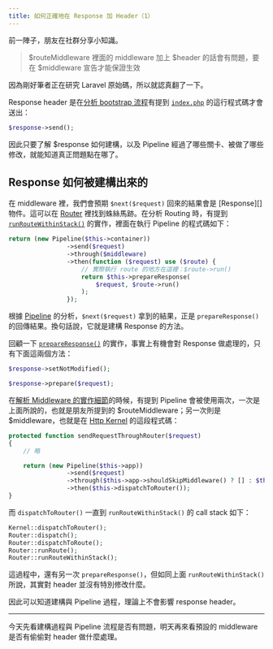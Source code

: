 ```yaml
---
title: 如何正確地在 Response 加 Header（1）
---
```


前一陣子，朋友在社群分享小知識。

> $routeMiddleware 裡面的 middleware 加上 $header 的話會有問題，要在 $middleware 宣告才能保證生效

因為剛好筆者正在研究 Laravel 原始碼，所以就認真翻了一下。

Response header 是在[分析 bootstrap 流程][Day02]有提到 [`index.php`](https://github.com/laravel/laravel/blob/v5.7.0/public/index.php) 的這行程式碼才會送出：

```php
$response->send();
```

因此只要了解 $response 如何建構，以及 Pipeline 經過了哪些關卡、被做了哪些修改，就能知道真正問題點在哪了。

## Response 如何被建構出來的

在 middleware 裡，我們會預期 `$next($request)` 回來的結果會是 [Response][] 物件。這可以在 [Router][] 裡找到蛛絲馬跡。在分析 Routing 時，有提到 [`runRouteWithinStack()`][Day18] 的實作，裡面在執行 Pipeline 的程式碼如下：

```php
return (new Pipeline($this->container))
                ->send($request)
                ->through($middleware)
                ->then(function ($request) use ($route) {
                    // 實際執行 route 的地方在這裡：$route->run()
                    return $this->prepareResponse(
                        $request, $route->run()
                    );
                });
```

根據 [Pipeline][Day07] 的分析，`$next($request)` 拿到的結果，正是 `prepareResponse()` 的回傳結果。換句話說，它就是建構 Response 的方法。

回顧一下 [`prepareResponse()`][Day18] 的實作，事實上有機會對 Response 做處理的，只有下面這兩個方法：

```php
$response->setNotModified();

$response->prepare($request);
```

在[解析 Middleware 的實作細節][Day20]的時候，有提到 Pipeline 會被使用兩次，一次是上面所說的，也就是朋友所提到的 $routeMiddleware；另一次則是 $middleware，也就是在 [Http Kernel][] 的這段程式碼：

```php
protected function sendRequestThroughRouter($request)
{
    // 略

    return (new Pipeline($this->app))
                ->send($request)
                ->through($this->app->shouldSkipMiddleware() ? [] : $this->middleware)
                ->then($this->dispatchToRouter());
}
```

而 `dispatchToRouter()` 一直到 `runRouteWithinStack()` 的 call stack 如下：

```php
Kernel::dispatchToRouter();
Router::dispatch();
Router::dispatchToRoute();
Router::runRoute();
Router::runRouteWithinStack();
```

這過程中，還有另一次 `prepareResponse()`，但如同上面 `runRouteWithinStack()` 所說，其實對 header 並沒有特別修改什麼。

因此可以知道建構與 Pipeline 過程，理論上不會影響 response header。

---

今天先看建構過程與 Pipeline 流程是否有問題，明天再來看預設的 middleware 是否有偷偷對 header 做什麼處理。

[Http Kernel]: https://github.com/laravel/framework/blob/v5.7.6/src/Illuminate/Foundation/Http/Kernel.php
[Router]: https://github.com/laravel/framework/blob/v5.7.6/src/Illuminate/Routing/Pipeline.php
[Pipeline]: https://github.com/laravel/framework/blob/v5.7.6/src/Illuminate/Http/Response.php
[Router]: https://github.com/laravel/framework/blob/v5.7.6/src/Illuminate/Routing/Router.php

[Day02]: day02.md
[Day07]: day07.md
[Day18]: day18.md
[Day20]: day20.md
